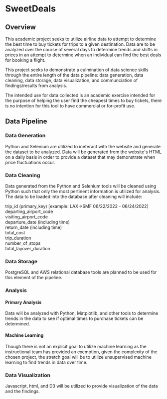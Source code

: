 # SweetDeals

## Overview

This academic project seeks to utilize airline data to attempt to determine the best time to buy tickets for trips to a given destination.  Data are to be analyzed over the course of several days to determine trends and shifts in prices in an attempt to determine when an individual can find the best deals for booking a flight.

This project seeks to demonstrate a culmination of data science skills through the entire length of the data pipeline: data generation, data cleaning, data storage, data visualization, and communciation of findings/results from analysis.

The intended use for data collected is an academic exercise intended for the purpose of helping the user find the cheapest times to buy tickets, there is no intention for this tool to have commercial or for-profit use.

## Data Pipeline

### Data Generation

Python and Selenium are utilized to ineteract with the website and generate the dataset to be analyzed.  Data will be generated from the website's HTML on a daily basis in order to provide a dataset that may demonstrate when price fluctuations occur.

### Data Cleaning

Data generated from the Python and Selenium tools will be cleaned using Python such that only the most pertinent information is utilized for analysis.  The data to be loaded into the database after cleaning will include:

trip_id (primary_key) [example: LAX->SMF 06/22/2022 - 06/24/2022]</br>
departing_airport_code</br>
visiting_airport_code</br>
departure_date (including time)</br>
return_date (including time)</br>
total_cost</br>
trip_duration</br>
number_of_stops</br>
total_layover_duration</br>

### Data Storage

PostgreSQL and AWS relational database tools are planned to be used for this element of the pipeline.

### Analysis

#### Primary Analysis

Data will be analyzed with Python, Matplotlib, and other tools to determine trends in the data to see if optimal times to purchase tickets can be determined.

#### Machine Learning

Though there is not an explicit goal to utilize machine learning as the instructional team has provided an exemption, given the complexity of the chosen project, the stretch goal will be to utilize unsupervised machine learning to find trends in data over time.

### Data Visualization

Javascript, html, and D3 will be utilized to provide visualization of the data and the findings.